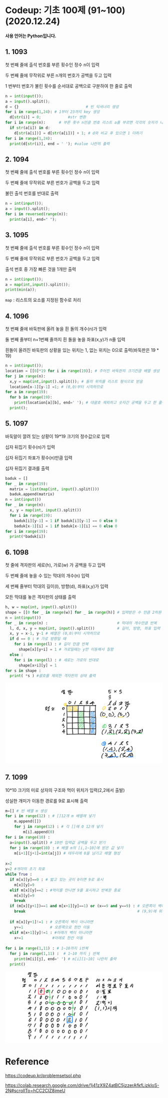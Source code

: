 # Codeup: 기초 100제 (91~100) (2020.12.24) 

**사용 언어는 Python입니다.**



## 1. 1093

첫 번째 줄에 출석 번호를 부른 횟수인 정수 n이 입력

두 번째 줄에 무작위로 부른 n개의 번호가 공백을 두고 입력

1 번부터 번호가 불린 횟수를 순서대로 공백으로 구분하여 한 줄로 출력

```python
n = int(input());
a = input().split();
d = {} 								# 빈 딕셔너리 생성
for i in range(1,24): # 1부터 23까지 key 생성
  d[str(i)] = 0; 			#str 변환
for i in range(n):		# 부른 횟수 n만큼 번호 리스트 a를 부르면 각각의 숫자가 나온다
  if str(a[i]) in d:
    d[str(a[i])] = d[str(a[i])] + 1; # d와 비교 후 있으면 1 더하기
for i in range(1,24):
  print(d[str(i)], end = ' '); #value 나란히 출력
```



## 2. 1094

첫 번째 줄에 출석 번호를 부른 횟수인 정수 n이 입력

두 번째 줄에 무작위로 부른 번호가 공백을 두고 입력

불린 출석 번호를 반대로 출력

```python
n = int(input());
a = input().split();
for i in reversed(range(n)):
  print(a[i], end=" ");
```



## 3. 1095

첫 번째 줄에 출석 번호를 부른 횟수인 정수 n이 입력

두 번째 줄에 무작위로 부른 번호가 공백을 두고 입력

출석 번호 중 가장 빠른 것을 1개만 출력

```python
n = int(input());
a = map(int,input().split());
print(min(a));
```

`map` : 리스트의 요소를 지정된 함수로 처리



## 4. 1096

첫 번째 줄에 바둑판에 올려 놓을 흰 돌의 개수(n)가 입력

둘 번째 줄부터 n+1번째 줄까지 흰 돌을 놓을 좌표(x,y)가 n줄 입력

흰돌이 올려진 바둑판의 상황을 있는 위치는 1, 없는 위치는 0으로 출력(바둑판은 19 * 19)

```python
n = int(input());
location = [[0]*19 for i in range(19)]; # 주어진 바둑판의 크기칸큼 배열 생성
for j in range(n):
  x,y = map(int,input().split()); # 돌의 위치를 리스트 형식으로 받음
  location[x-1][y-1] =1; # (0,0)부터 시작하므로
for a in range(19):
  for b in range(19):
    print(location[a][b], end=' '); # 대괄호 제외하고 숫자간 공백을 두고 한 줄씩 출력
  print();  
```



## 5. 1097

바둑알이 깔려 있는 상황이 19*19 크기의 정수값으로 입력

십자 뒤집기 횟수(n)가 입력

십자 뒤집기 좌표가 횟수(n)만큼 입력

십자 뒤집기 결과를 출력

```python
baduk = []
for _ in range(19):
  matrix = list(map(int, input().split()))
  baduk.append(matrix)
n = int(input())
for _ in range(n): 
  x, y = map(int, input().split()) 
  for i in range(19): 
    baduk[i][y-1] = 1 if baduk[i][y-1] == 0 else 0 
    baduk[x-1][i] = 1 if baduk[x-1][i] == 0 else 0 
for i in range(19):
  print(*baduk[i])
```



## 6.  1098

첫 줄에 격자판의 세로(h), 가로(w) 가 공백을 두고 입력

두 번째 줄에 놓을 수 있는 막대의 개수(n) 입력

세 번째 줄부터 막대의 길이(l), 방향(d), 좌표(x,y)가 입력

모든 막대를 놓은 격자판의 상태를 출력

```python
h, w = map(int, input().split())
shape = [[0 for _ in range(w)] for _ in range(h)] # 입력받은 수 만큼 2차원 배열 생성
n = int(input())
for _ in range(n) :                               # 막대의 개수만큼 반복
  l, d, x, y = map(int, input().split())          # 길이, 방향, 좌표 입력
  x, y = x-1, y-1 # 배열은 (0,0)부터 시작하므로
  if d == 0 : # 가로 방향일 때
    for i in range(l) : # 길이 만큼 반복
      shape[x][y+i] = 1 # 가로일때는 y만 이동해서 칠함
  else :
    for i in range(l) : # 세로는 가로의 반대로
      shape[x+i][y] = 1
for s in shape :
  print( *s ) #괄호를 제외한 격자판의 상태 출력
```

![Codeup10-1](images/Codeup10-1.png)

## 7.  1099

10*10 크기의 미로 상자의 구조와 먹이 위치가 입력(2,2에서 출발)

성실한 개미가 이동한 경로를 9로 표시해 출력

```python
m=[] # 빈 배열 m 생성
for i in range(12) : # []12개 m 배열에 넣기
    m.append([])
    for j in range(12) : # 각 []에 0 12개 넣기
        m[i].append(0)
for i in range(10) : 
  a=input().split() # 10번 입력값 공백을 두고 받기
  for j in range(10) : # 배열 m의 [i,1~10]에 받은 값 넣기
    m[i+1][j+1]=int(a[j]) # 테두리에 0을 남기고 배열 형성

x=2
y=2 #개미의 초기 좌표
while True : 
  if m[x][y]==0 : # 밟고 있는 곳이 0이면 9로 표시
    m[x][y]=9
  elif m[x][y]==2 : #먹이를 만나면 9를 표시하고 반복문 종료
    m[x][y]=9
    break  
  if (m[x][y+1])==1 and m[x+1][y]==1) or (x==9 and y==9) : # 오른쪽이 벽이고 아래가 벽이거나
    break                                                  # (9,9)에 위치하면 종료

  if m[x][y+1]!=1 : # 오른쪽이 벽이 아니라면
    y+=1            # 오른쪽으로 한칸 이동
  elif m[x+1][y]!=1 : #아래가 벽이 아니라면
    x+=1             #아래로 한칸 이동

for i in range(1,11) : # 1~10까지 i반복
  for j in range(1,11) :  # 1~10 까지 j 반복
    print(m[i][j], end=' ') # m[i][1~10] 나란히 출력
  print()
```

![Codeup10-2](images/Codeup10-2.png)

# Reference

https://codeup.kr/problemsetsol.php

https://colab.research.google.com/drive/1j41zX9Z4atBC5jzzerAfkfLizkIoS-2N#scrollTo=hCC2CIZ8imeU
